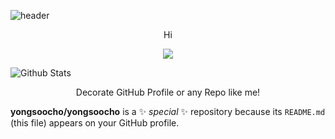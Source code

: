 ![header](https://capsule-render.vercel.app/api?type=wave&color=auto&height=300&section=header&text=capsule%20render&fontSize=90&animation=fadeIn)
<p align='center'> Hi  </p>
<p align='center'>
  <a href="https://github.com/yongsoocho">
    <img src="https://img.shields.io/badge/IDEA%20ISSUE%20-%23F7DF1E.svg?&style=for-the-badge&&logoColor=white"/>
  </a>
</p>

![Github Stats](https://github-readme-stats.vercel.app/api?username=biud436&show_icons=true)
<p align='center'> Decorate GitHub Profile or any Repo like me! </p>

**yongsoocho/yongsoocho** is a ✨ _special_ ✨ repository because its `README.md` (this file) appears on your GitHub profile.
